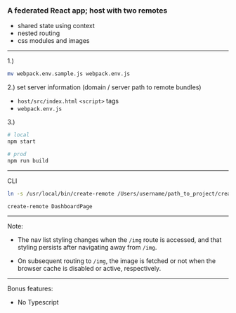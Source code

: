 ### A federated React app; host with two remotes 

- shared state using context 
- nested routing 
- css modules and images

--- 

1.)
```bash
mv webpack.env.sample.js webpack.env.js
```

2.) set server information (domain / server path to remote bundles)
- `host/src/index.html` `<script>` tags 
- `webpack.env.js`

3.) 
```bash 
# local 
npm start

# prod 
npm run build
```

---
CLI
```bash 
ln -s /usr/local/bin/create-remote /Users/username/path_to_project/create-remote/create-remote.sh

create-remote DashboardPage
```

---

Note:
- The nav list styling changes when the `/img` route is accessed, and that styling persists after navigating away from `/img`.

- On subsequent routing to `/img`, the image is fetched or not when the browser cache is disabled or active, respectively.

---

Bonus features:
- No Typescript
